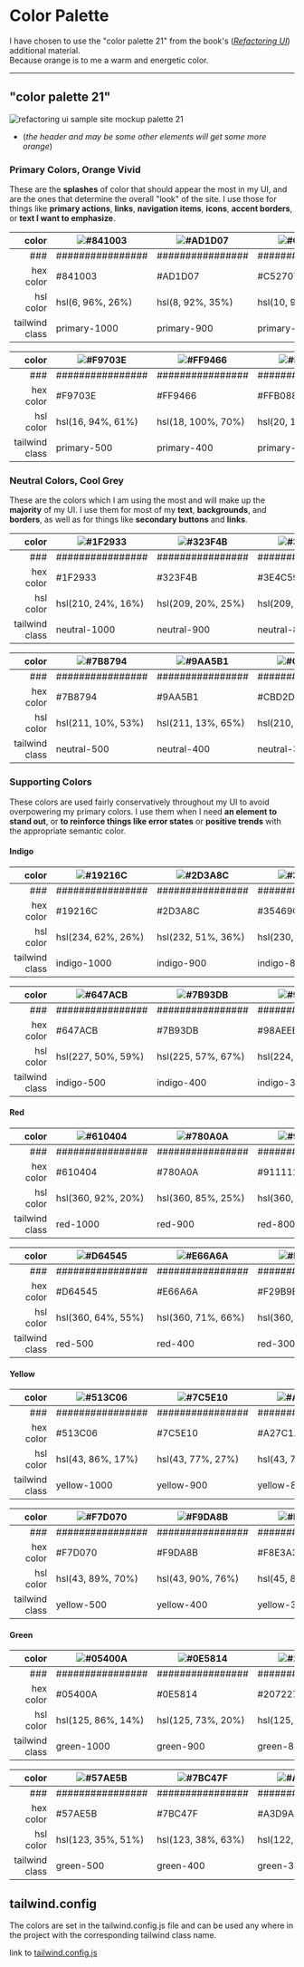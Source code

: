 # Color Palette

I have chosen to use the "color palette 21" from the book's (_[Refactoring UI](https://www.refactoringui.com/?ref=sidebar)_) additional material.  
Because orange is to me a warm and energetic color.

---

## "color palette 21"

![refactoring ui sample site mockup palette 21](../../images/doc_images/design_system/color_palette_21/palette_21_example_site_refactoringui.png)

- (_the header and may be some other elements will get some more orange_)

### Primary Colors, Orange Vivid

These are the **splashes** of color that should appear the most in my UI,
and are the ones that determine the overall "look" of the site. I use those
for things like **primary actions**, **links**, **navigation items**, **icons**, **accent
borders**, or **text I want to emphasize**.

|          color | ![#841003](../../images/doc_images/design_system/color_palette_21/primary/%23841003.jpg) | ![#AD1D07](../../images/doc_images/design_system/color_palette_21/primary/%23AD1D07.jpg) | ![#C52707](../../images/doc_images/design_system/color_palette_21/primary/%23C52707.jpg) | ![#DE3A11](../../images/doc_images/design_system/color_palette_21/primary/%23DE3A11.jpg) | ![#F35627](../../images/doc_images/design_system/color_palette_21/primary/%23F35627.jpg) |
| -------------: | ---------------------------------------------------------------------------------------- | ---------------------------------------------------------------------------------------- | ---------------------------------------------------------------------------------------- | ---------------------------------------------------------------------------------------- | ---------------------------------------------------------------------------------------- |
|            ### | ################                                                                         | ################                                                                         | ################                                                                         | ################                                                                         | ################                                                                         |
|      hex color | #841003                                                                                  | #AD1D07                                                                                  | #C52707                                                                                  | #DE3A11                                                                                  | #F35627                                                                                  |
|      hsl color | hsl(6, 96%, 26%)                                                                         | hsl(8, 92%, 35%)                                                                         | hsl(10, 93%, 40%)                                                                        | hsl(12, 86%, 47%)                                                                        | hsl(14, 89%, 55%)                                                                        |
| tailwind class | primary-1000                                                                             | primary-900                                                                              | primary-800                                                                              | primary-700                                                                              | primary-600                                                                              |

|          color | ![#F9703E](../../images/doc_images/design_system/color_palette_21/primary/%23F9703E.jpg) | ![#FF9466](../../images/doc_images/design_system/color_palette_21/primary/%23FF9466.jpg) | ![#FFB088](../../images/doc_images/design_system/color_palette_21/primary/%23FFB088.jpg) | ![#FFD0B5](../../images/doc_images/design_system/color_palette_21/primary/%23FFD0B5.jpg) | ![#FFE8D9](../../images/doc_images/design_system/color_palette_21/primary/%23FFE8D9.jpg) |
| -------------: | ---------------------------------------------------------------------------------------- | ---------------------------------------------------------------------------------------- | ---------------------------------------------------------------------------------------- | ---------------------------------------------------------------------------------------- | ---------------------------------------------------------------------------------------- |
|            ### | ################                                                                         | ################                                                                         | ################                                                                         | ################                                                                         | ################                                                                         |
|      hex color | #F9703E                                                                                  | #FF9466                                                                                  | #FFB088                                                                                  | #FFD0B5                                                                                  | #FFE8D9                                                                                  |
|      hsl color | hsl(16, 94%, 61%)                                                                        | hsl(18, 100%, 70%)                                                                       | hsl(20, 100%, 77%)                                                                       | hsl(22, 100%, 85%)                                                                       | hsl(24, 100%, 93%)                                                                       |
| tailwind class | primary-500                                                                              | primary-400                                                                              | primary-300                                                                              | primary-200                                                                              | primary-100                                                                              |

### Neutral Colors, Cool Grey

These are the colors which I am using the most and will make up the **majority** of my UI.
I use them for most of my **text**, **backgrounds**, and **borders**,
as well as for things like **secondary buttons** and **links**.

|          color | ![#1F2933](../../images/doc_images/design_system/color_palette_21/neutral/%231F2933.jpg) | ![#323F4B](../../images/doc_images/design_system/color_palette_21/neutral/%23323F4B.jpg) | ![#3E4C59](../../images/doc_images/design_system/color_palette_21/neutral/%233E4C59.jpg) | ![#52606D](../../images/doc_images/design_system/color_palette_21/neutral/%2352606D.jpg) | ![#616E7C](../../images/doc_images/design_system/color_palette_21/neutral/%23616E7C.jpg) |
| -------------: | ---------------------------------------------------------------------------------------- | ---------------------------------------------------------------------------------------- | ---------------------------------------------------------------------------------------- | ---------------------------------------------------------------------------------------- | ---------------------------------------------------------------------------------------- |
|            ### | ################                                                                         | ################                                                                         | ################                                                                         | ################                                                                         | ################                                                                         |
|      hex color | #1F2933                                                                                  | #323F4B                                                                                  | #3E4C59                                                                                  | #52606D                                                                                  | #616E7C                                                                                  |
|      hsl color | hsl(210, 24%, 16%)                                                                       | hsl(209, 20%, 25%)                                                                       | hsl(209, 18%, 30%)                                                                       | hsl(209, 14%, 37%)                                                                       | hsl(211, 12%, 43%)                                                                       |
| tailwind class | neutral-1000                                                                             | neutral-900                                                                              | neutral-800                                                                              | neutral-700                                                                              | neutral-600                                                                              |

|          color | ![#7B8794](../../images/doc_images/design_system/color_palette_21/neutral/%237B8794.jpg) | ![#9AA5B1](../../images/doc_images/design_system/color_palette_21/neutral/%239AA5B1.jpg) | ![#CBD2D9](../../images/doc_images/design_system/color_palette_21/neutral/%23CBD2D9.jpg) | ![#E4E7EB](../../images/doc_images/design_system/color_palette_21/neutral/%23E4E7EB.jpg) | ![#F5F7FA](../../images/doc_images/design_system/color_palette_21/neutral/%23F5F7FA.jpg) |
| -------------: | ---------------------------------------------------------------------------------------- | ---------------------------------------------------------------------------------------- | ---------------------------------------------------------------------------------------- | ---------------------------------------------------------------------------------------- | ---------------------------------------------------------------------------------------- |
|            ### | ################                                                                         | ################                                                                         | ################                                                                         | ################                                                                         | ################                                                                         |
|      hex color | #7B8794                                                                                  | #9AA5B1                                                                                  | #CBD2D9                                                                                  | #E4E7EB                                                                                  | #F5F7FA                                                                                  |
|      hsl color | hsl(211, 10%, 53%)                                                                       | hsl(211, 13%, 65%)                                                                       | hsl(210, 16%, 82%)                                                                       | hsl(214, 15%, 91%)                                                                       | hsl(216, 33%, 97%)                                                                       |
| tailwind class | neutral-500                                                                              | neutral-400                                                                              | neutral-300                                                                              | neutral-200                                                                              | neutral-100                                                                              |

### Supporting Colors

These colors are used fairly conservatively throughout my UI to avoid overpowering my primary colors.
I use them when I need **an element to stand out**, or **to reinforce things like error states**
or **positive trends** with the appropriate semantic color.

#### Indigo

|          color | ![#19216C](../../images/doc_images/design_system/color_palette_21/supporting/indigo/%2319216C.jpg) | ![#2D3A8C](../../images/doc_images/design_system/color_palette_21/supporting/indigo/%232D3A8C.jpg) | ![#35469C](../../images/doc_images/design_system/color_palette_21/supporting/indigo/%2335469C.jpg) | ![#4055A8](../../images/doc_images/design_system/color_palette_21/supporting/indigo/%234055A8.jpg) | ![#4C63B6](../../images/doc_images/design_system/color_palette_21/supporting/indigo/%234C63B6.jpg) |
| -------------: | -------------------------------------------------------------------------------------------------- | -------------------------------------------------------------------------------------------------- | -------------------------------------------------------------------------------------------------- | -------------------------------------------------------------------------------------------------- | -------------------------------------------------------------------------------------------------- |
|            ### | ################                                                                                   | ################                                                                                   | ################                                                                                   | ################                                                                                   | ################                                                                                   |
|      hex color | #19216C                                                                                            | #2D3A8C                                                                                            | #35469C                                                                                            | #4055A8                                                                                            | #4C63B6                                                                                            |
|      hsl color | hsl(234, 62%, 26%)                                                                                 | hsl(232, 51%, 36%)                                                                                 | hsl(230, 49%, 41%)                                                                                 | hsl(228, 45%, 45%)                                                                                 | hsl(227, 42%, 51%)                                                                                 |
| tailwind class | indigo-1000                                                                                        | indigo-900                                                                                         | indigo-800                                                                                         | indigo-700                                                                                         | indigo-600                                                                                         |

|          color | ![#647ACB](../../images/doc_images/design_system/color_palette_21/supporting/indigo/%23647ACB.jpg) | ![#7B93DB](../../images/doc_images/design_system/color_palette_21/supporting/indigo/%237B93DB.jpg) | ![#98AEEB](../../images/doc_images/design_system/color_palette_21/supporting/indigo/%2398AEEB.jpg) | ![#BED0F7](../../images/doc_images/design_system/color_palette_21/supporting/indigo/%23BED0F7.jpg) | ![#E0E8F9](../../images/doc_images/design_system/color_palette_21/supporting/indigo/%23E0E8F9.jpg) |
| -------------: | -------------------------------------------------------------------------------------------------- | -------------------------------------------------------------------------------------------------- | -------------------------------------------------------------------------------------------------- | -------------------------------------------------------------------------------------------------- | -------------------------------------------------------------------------------------------------- |
|            ### | ################                                                                                   | ################                                                                                   | ################                                                                                   | ################                                                                                   | ################                                                                                   |
|      hex color | #647ACB                                                                                            | #7B93DB                                                                                            | #98AEEB                                                                                            | #BED0F7                                                                                            | #E0E8F9                                                                                            |
|      hsl color | hsl(227, 50%, 59%)                                                                                 | hsl(225, 57%, 67%)                                                                                 | hsl(224, 67%, 76%)                                                                                 | hsl(221, 78%, 86%)                                                                                 | hsl(221, 68%, 93%)                                                                                 |
| tailwind class | indigo-500                                                                                         | indigo-400                                                                                         | indigo-300                                                                                         | indigo-200                                                                                         | indigo-100                                                                                         |

#### Red

|          color | ![#610404](../../images/doc_images/design_system/color_palette_21/supporting/red/%23610404.jpg) | ![#780A0A](../../images/doc_images/design_system/color_palette_21/supporting/red/%23780A0A.jpg) | ![#911111](../../images/doc_images/design_system/color_palette_21/supporting/red/%23911111.jpg) | ![#A61B1B](../../images/doc_images/design_system/color_palette_21/supporting/red/%23A61B1B.jpg) | ![#BA2525](../../images/doc_images/design_system/color_palette_21/supporting/red/%23BA2525.jpg) |
| -------------: | ----------------------------------------------------------------------------------------------- | ----------------------------------------------------------------------------------------------- | ----------------------------------------------------------------------------------------------- | ----------------------------------------------------------------------------------------------- | ----------------------------------------------------------------------------------------------- |
|            ### | ################                                                                                | ################                                                                                | ################                                                                                | ################                                                                                | ################                                                                                |
|      hex color | #610404                                                                                         | #780A0A                                                                                         | #911111                                                                                         | #A61B1B                                                                                         | #BA2525                                                                                         |
|      hsl color | hsl(360, 92%, 20%)                                                                              | hsl(360, 85%, 25%)                                                                              | hsl(360, 79%, 32%)                                                                              | hsl(360, 72%, 38%)                                                                              | hsl(360, 67%, 44%)                                                                              |
| tailwind class | red-1000                                                                                        | red-900                                                                                         | red-800                                                                                         | red-700                                                                                         | red-600                                                                                         |

|          color | ![#D64545](../../images/doc_images/design_system/color_palette_21/supporting/red/%23D64545.jpg) | ![#E66A6A](../../images/doc_images/design_system/color_palette_21/supporting/red/%23E66A6A.jpg) | ![#F29B9B](../../images/doc_images/design_system/color_palette_21/supporting/red/%23F29B9B.jpg) | ![#FACDCD](../../images/doc_images/design_system/color_palette_21/supporting/red/%23FACDCD.jpg) | ![#FFEEEE](../../images/doc_images/design_system/color_palette_21/supporting/red/%23FFEEEE.jpg) |
| -------------: | ----------------------------------------------------------------------------------------------- | ----------------------------------------------------------------------------------------------- | ----------------------------------------------------------------------------------------------- | ----------------------------------------------------------------------------------------------- | ----------------------------------------------------------------------------------------------- |
|            ### | ################                                                                                | ################                                                                                | ################                                                                                | ################                                                                                | ################                                                                                |
|      hex color | #D64545                                                                                         | #E66A6A                                                                                         | #F29B9B                                                                                         | #FACDCD                                                                                         | #FFEEEE                                                                                         |
|      hsl color | hsl(360, 64%, 55%)                                                                              | hsl(360, 71%, 66%)                                                                              | hsl(360, 77%, 78%)                                                                              | hsl(360, 82%, 89%)                                                                              | hsl(360, 100%, 97%)                                                                             |
| tailwind class | red-500                                                                                         | red-400                                                                                         | red-300                                                                                         | red-200                                                                                         | red-100                                                                                         |

#### Yellow

|          color | ![#513C06](../../images/doc_images/design_system/color_palette_21/supporting/yellow/%23513C06.jpg) | ![#7C5E10](../../images/doc_images/design_system/color_palette_21/supporting/yellow/%237C5E10.jpg) | ![#A27C1A](../../images/doc_images/design_system/color_palette_21/supporting/yellow/%23A27C1A.jpg) | ![#C99A2E](../../images/doc_images/design_system/color_palette_21/supporting/yellow/%23C99A2E.jpg) | ![#E9B949](../../images/doc_images/design_system/color_palette_21/supporting/yellow/%23E9B949.jpg) |
| -------------: | -------------------------------------------------------------------------------------------------- | -------------------------------------------------------------------------------------------------- | -------------------------------------------------------------------------------------------------- | -------------------------------------------------------------------------------------------------- | -------------------------------------------------------------------------------------------------- |
|            ### | ################                                                                                   | ################                                                                                   | ################                                                                                   | ################                                                                                   | ################                                                                                   |
|      hex color | #513C06                                                                                            | #7C5E10                                                                                            | #A27C1A                                                                                            | #C99A2E                                                                                            | #E9B949                                                                                            |
|      hsl color | hsl(43, 86%, 17%)                                                                                  | hsl(43, 77%, 27%)                                                                                  | hsl(43, 72%, 37%)                                                                                  | hsl(42, 63%, 48%)                                                                                  | hsl(42, 78%, 60%)                                                                                  |
| tailwind class | yellow-1000                                                                                        | yellow-900                                                                                         | yellow-800                                                                                         | yellow-700                                                                                         | yellow-600                                                                                         |

|          color | ![#F7D070](../../images/doc_images/design_system/color_palette_21/supporting/yellow/%23F7D070.jpg) | ![#F9DA8B](../../images/doc_images/design_system/color_palette_21/supporting/yellow/%23F9DA8B.jpg) | ![#F8E3A3](../../images/doc_images/design_system/color_palette_21/supporting/yellow/%23F8E3A3.jpg) | ![#FCEFC7](../../images/doc_images/design_system/color_palette_21/supporting/yellow/%23FCEFC7.jpg) | ![#FFFAEB](../../images/doc_images/design_system/color_palette_21/supporting/yellow/%23FFFAEB.jpg) |
| -------------: | -------------------------------------------------------------------------------------------------- | -------------------------------------------------------------------------------------------------- | -------------------------------------------------------------------------------------------------- | -------------------------------------------------------------------------------------------------- | -------------------------------------------------------------------------------------------------- |
|            ### | ################                                                                                   | ################                                                                                   | ################                                                                                   | ################                                                                                   | ################                                                                                   |
|      hex color | #F7D070                                                                                            | #F9DA8B                                                                                            | #F8E3A3                                                                                            | #FCEFC7                                                                                            | #FFFAEB                                                                                            |
|      hsl color | hsl(43, 89%, 70%)                                                                                  | hsl(43, 90%, 76%)                                                                                  | hsl(45, 86%, 81%)                                                                                  | hsl(45, 90%, 88%)                                                                                  | hsl(45, 100%, 96%)                                                                                 |
| tailwind class | yellow-500                                                                                         | yellow-400                                                                                         | yellow-300                                                                                         | yellow-200                                                                                         | yellow-100                                                                                         |

#### Green

|          color | ![#05400A](../../images/doc_images/design_system/color_palette_21/supporting/green/%2305400A.jpg) | ![#0E5814](../../images/doc_images/design_system/color_palette_21/supporting/green/%230E5814.jpg) | ![#207227](../../images/doc_images/design_system/color_palette_21/supporting/green/%23207227.jpg) | ![#2F8132](../../images/doc_images/design_system/color_palette_21/supporting/green/%232F8132.jpg) | ![#3F9142](../../images/doc_images/design_system/color_palette_21/supporting/green/%233F9142.jpg) |
| -------------: | ------------------------------------------------------------------------------------------------- | ------------------------------------------------------------------------------------------------- | ------------------------------------------------------------------------------------------------- | ------------------------------------------------------------------------------------------------- | ------------------------------------------------------------------------------------------------- |
|            ### | ################                                                                                  | ################                                                                                  | ################                                                                                  | ################                                                                                  | ################                                                                                  |
|      hex color | #05400A                                                                                           | #0E5814                                                                                           | #207227                                                                                           | #2F8132                                                                                           | #3F9142                                                                                           |
|      hsl color | hsl(125, 86%, 14%)                                                                                | hsl(125, 73%, 20%)                                                                                | hsl(125, 56%, 29%)                                                                                | hsl(122, 47%, 35%)                                                                                | hsl(122, 39%, 41%)                                                                                |
| tailwind class | green-1000                                                                                        | green-900                                                                                         | green-800                                                                                         | green-700                                                                                         | green-600                                                                                         |

|          color | ![#57AE5B](../../images/doc_images/design_system/color_palette_21/supporting/green/%2357AE5B.jpg) | ![#7BC47F](../../images/doc_images/design_system/color_palette_21/supporting/green/%237BC47F.jpg) | ![#A3D9A5](../../images/doc_images/design_system/color_palette_21/supporting/green/%23A3D9A5.jpg) | ![#C1EAC5](../../images/doc_images/design_system/color_palette_21/supporting/green/%23C1EAC5.jpg) | ![#E3F9E5](../../images/doc_images/design_system/color_palette_21/supporting/green/%23E3F9E5.jpg) |
| -------------: | ------------------------------------------------------------------------------------------------- | ------------------------------------------------------------------------------------------------- | ------------------------------------------------------------------------------------------------- | ------------------------------------------------------------------------------------------------- | ------------------------------------------------------------------------------------------------- |
|            ### | ################                                                                                  | ################                                                                                  | ################                                                                                  | ################                                                                                  | ################                                                                                  |
|      hex color | #57AE5B                                                                                           | #7BC47F                                                                                           | #A3D9A5                                                                                           | #C1EAC5                                                                                           | #E3F9E5                                                                                           |
|      hsl color | hsl(123, 35%, 51%)                                                                                | hsl(123, 38%, 63%)                                                                                | hsl(122, 42%, 75%)                                                                                | hsl(126, 49%, 84%)                                                                                | hsl(125, 65%, 93%)                                                                                |
| tailwind class | green-500                                                                                         | green-400                                                                                         | green-300                                                                                         | green-200                                                                                         | green-100                                                                                         |

## tailwind.config

The colors are set in the tailwind.config.js file and can be used any where in the project with the corresponding tailwind class name.

link to [tailwind.config.js](../../../tailwind.config.js)
